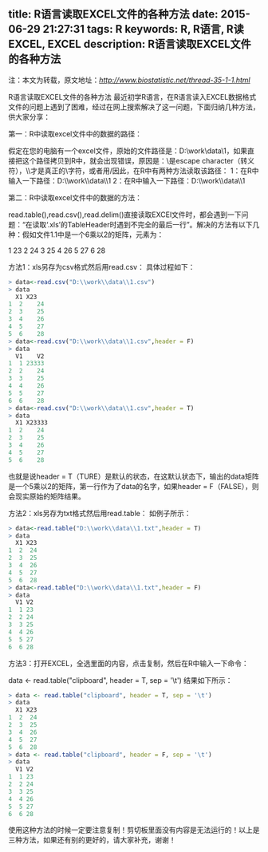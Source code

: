 title: R语言读取EXCEL文件的各种方法
date: 2015-06-29 21:27:31
tags: R
keywords: R, R语言, R读EXCEL, EXCEL
description: R语言读取EXCEL文件的各种方法
---
注：本文为转载，原文地址：*http://www.biostatistic.net/thread-35-1-1.html*

R语言读取EXCEL文件的各种方法
最近初学R语言，在R语言读入EXCEL数据格式文件的问题上遇到了困难，经过在网上搜索解决了这一问题，下面归纳几种方法，供大家分享：
<!--more-->
第一：R中读取excel文件中的数据的路径：

假定在您的电脑有一个excel文件，原始的文件路径是：D:\work\data\1，如果直接把这个路径拷贝到R中，就会出现错误，原因是：\是escape character（转义符），&#92;&#92;才是真正的\字符，或者用/因此，在R中有两种方法读取该路径：
1：在R中输入一下路径：D:&#92;&#92;work&#92;&#92;data&#92;&#92;1
2：在R中输入一下路径：D:&#92;&#92;work&#92;&#92;data&#92;&#92;1

第二：R中读取excel文件中的数据的方法：

read.table(),read.csv(),read.delim()直接读取EXCEl文件时，都会遇到一下问题：“在读取‘.xls’的TableHeader时遇到不完全的最后一行”。解决的方法有以下几种：假如文件1.1中是一个6乘以2的矩阵，元素为：
  
1 23 
2 24 
3 25 
4 26 
5 27 
6 28 

方法1：xls另存为csv格式然后用read.csv：
具体过程如下：
```r
> data<-read.csv("D:\\work\\data\\1.csv")
> data
  X1 X23
1  2    24
2  3    25
3  4    26
4  5    27
5  6    28
> data<-read.csv("D:\\work\\data\\1.csv",header = F)
> data
  V1    V2
1  1 23333
2  2    24
3  3    25
4  4    26
5  5    27
6  6    28
> data<-read.csv("D:\\work\\data\\1.csv",header = T)
> data
  X1 X23333
1  2    24
2  3    25
3  4    26
4  5    27
5  6    28
```
也就是说header = T（TURE）是默认的状态，在这默认状态下，输出的data矩阵是一个5乘以2的矩阵，第一行作为了data的名字，如果header = F（FALSE），则会现实原始的矩阵结果。
  
方法2：xls另存为txt格式然后用read.table：
如例子所示：
```r
> data<-read.table("D:\\work\\data\\1.txt",header = T)
> data
  X1 X23
1  2  24
2  3  25
3  4  26
4  5  27
5  6  28
> data<-read.table("D:\\work\\data\\1.txt",header = F)
> data
  V1 V2
1  1 23
2  2 24
3  3 25
4  4 26
5  5 27
6  6 28
```

方法3：打开EXCEL，全选里面的内容，点击复制，然后在R中输入一下命令：

data <- read.table("clipboard", header = T, sep = '\t')
结果如下所示：
```r
> data <- read.table("clipboard", header = T, sep = '\t')
> data
  X1 X23
1  2  24
2  3  25
3  4  26
4  5  27
5  6  28
> data <- read.table("clipboard", header = F, sep = '\t')
> data
  V1 V2
1  1 23
2  2 24
3  3 25
4  4 26
5  5 27
6  6 28
```
使用这种方法的时候一定要注意复制！剪切板里面没有内容是无法运行的！以上是三种方法，如果还有别的更好的，请大家补充，谢谢！